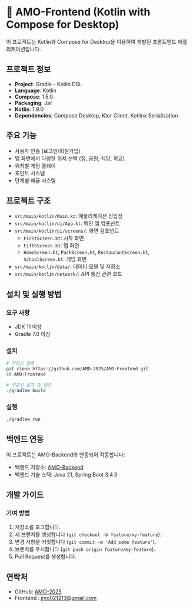 # 🚀 AMO-Frontend (Kotlin with Compose for Desktop)

이 프로젝트는 Kotlin과 Compose for Desktop을 이용하여 개발된 프론트엔드 애플리케이션입니다.


## 프로젝트 정보

- **Project**: Gradle - Kotlin DSL
- **Language**: Kotlin
- **Compose**: 1.5.0
- **Packaging**: Jar
- **Kotlin**: 1.9.0
- **Dependencies**: Compose Desktop, Ktor Client, Kotlinx Serialization

## 주요 기능

- 사용자 인증 (로그인/회원가입)
- 맵 화면에서 다양한 위치 선택 (집, 공원, 식당, 학교)
- 위치별 게임 플레이
- 포인트 시스템
- 단계별 해금 시스템

## 프로젝트 구조

- `src/main/kotlin/Main.kt`: 애플리케이션 진입점
- `src/main/kotlin/ui/App.kt`: 메인 앱 컴포넌트
- `src/main/kotlin/ui/screens/`: 화면 컴포넌트
  - `FirstScreen.kt`: 시작 화면
  - `FifthScreen.kt`: 맵 화면
  - `HomeScreen.kt`, `ParkScreen.kt`, `RestaurantScreen.kt`, `SchoolScreen.kt`: 게임 화면
- `src/main/kotlin/data/`: 데이터 모델 및 저장소
- `src/main/kotlin/network/`: API 통신 관련 코드

## 설치 및 실행 방법

### 요구 사항

- JDK 11 이상
- Gradle 7.0 이상

### 설치

```bash
# 저장소 클론
git clone https://github.com/AMO-2025/AMO-Frontend.git
cd AMO-Frontend

# 의존성 설치 및 빌드
./gradlew build
```

### 실행

```bash
./gradlew run
```

## 백엔드 연동

이 프로젝트는 AMO-Backend와 연동되어 작동합니다:
- 백엔드 저장소: [AMO-Backend](https://github.com/AMO-2025/AMO-Backend)
- 백엔드 기술 스택: Java 21, Spring Boot 3.4.3

## 개발 가이드

### 기여 방법

1. 저장소를 포크합니다.
2. 새 브랜치를 생성합니다 (`git checkout -b feature/my-feature`).
3. 변경 사항을 커밋합니다 (`git commit -m 'Add some feature'`).
4. 브랜치를 푸시합니다 (`git push origin feature/my-feature`).
5. Pull Request를 생성합니다.

## 연락처

- GitHub: [AMO-2025](https://github.com/AMO-2025)
- Frontend : jino021213@gmail.com
